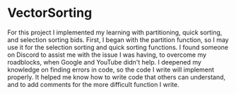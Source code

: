 # VectorSorting

For this project I implemented my learning with partitioning, quick sorting, and selection sorting bids. First, I began with the partition function, so I may use it for the selection sorting and quick sorting functions. I found someone on Discord to assist me with the issue I was having, to overcome my roadblocks, when Google and YouTube didn't help. I deepened my knowledge on finding errors in code, so the code I write will implement properly. It helped me know how to write code that others can understand, and to add comments for the more difficult function I write.
